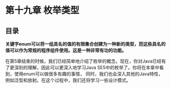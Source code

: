 # 第十九章 枚举类型
## 目录


**关键字enum可以将一组具名的值的有限集合创建为一种新的类型，而这些具名的值可以作为常规的程序组件使用。这是一种非常有功的功能。**

在第5章结束的时候，我们已经简单地介绍了枚举的概念。现在，你对Java已经有了更深刻的理解，因此可以更深入地学习Java SE5中的枚举了。你将在本章中看到，使用enum可以做很多有趣的事情，
同时，我们也会深入其他的Java特性，例如泛型和放射。在这个过程中，我们还将学习一些设计模式。